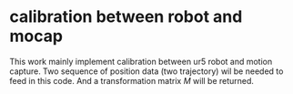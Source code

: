 # calibration between robot and mocap
This work mainly implement calibration between ur5 robot and motion capture. Two sequence of position data (two trajectory) wil be needed to feed in this code. And a transformation matrix $M$ will be returned.
